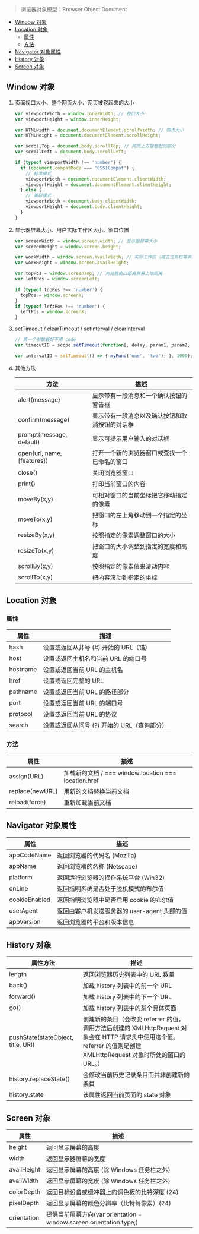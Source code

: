 > 浏览器对象模型：Browser Object Document

<!-- TOC -->

- [Window 对象](#window-对象)
- [Location 对象](#location-对象)
  - [属性](#属性)
  - [方法](#方法)
- [Navigator 对象属性](#navigator-对象属性)
- [History 对象](#history-对象)
- [Screen 对象](#screen-对象)

<!-- /TOC -->

## Window 对象

1. 页面视口大小、整个网页大小、网页被卷起来的大小

   ```js
   var viewportWidth = window.innerWidth; // 视口大小
   var viewportHeight = window.innerHeight;

   var HTMLwidth = document.documentElement.scrollWidth; // 网页大小
   var HTMLHeight = document.documentElement.scrollHeight;

   var scrollTop = document.body.scrollTop; // 网页上方被卷起的部分
   var scrollLeft = document.body.scrollLeft;

   if (typeof viewportWidth !== 'number') {
     if (document.compatMode === 'CSS1Compat') {
       // 标准模式
       viewportWidth = document.documentElement.clientWidth;
       viewportHeight = document.documentElement.clientHeight;
     } else {
       // 兼容模式
       viewportWidth = document.body.clientWidth;
       viewportHeight = document.body.clientHeight;
     }
   }
   ```

1. 显示器屏幕大小、用户实际工作区大小、窗口位置

   ```js
   var screenWidth = window.screen.width; // 显示器屏幕大小
   var screenHeight = window.screen.height;

   var workWidth = window.screen.availWidth; // 实际工作区（减去任务栏等非工作区模块大小）
   var workHeight = window.screen.availHeight;

   var topPos = window.screenTop; // 浏览器窗口距离屏幕上端距离
   var leftPos = window.screenLeft;

   if (typeof topPos !== 'number') {
     topPos = window.screenY;
   }
   if (typeof leftPos !== 'number') {
     leftPos = window.screenX;
   }
   ```

1. setTimeout / clearTimeout / setInterval / clearInterval

   ```js
   // 第一个参数最好不用 code
   var timeoutID = scope.setTimeout(function[, delay, param1, param2, ...]);

   var intervalID = setTimeout(() => { myFunc('one', 'two'); }, 1000);
   ```

1. 其他方法

   | 方法                        | 描述                                           |
   | --------------------------- | ---------------------------------------------- |
   | alert(message)              | 显示带有一段消息和一个确认按钮的警告框         |
   | confirm(message)            | 显示带有一段消息以及确认按钮和取消按钮的对话框 |
   | prompt(message, default)    | 显示可提示用户输入的对话框                     |
   | open(url, name, [features]) | 打开一个新的浏览器窗口或查找一个已命名的窗口   |
   | close()                     | 关闭浏览器窗口                                 |
   | print()                     | 打印当前窗口的内容                             |
   | moveBy(x,y)                 | 可相对窗口的当前坐标把它移动指定的像素         |
   | moveTo(x,y)                 | 把窗口的左上角移动到一个指定的坐标             |
   | resizeBy(x,y)               | 按照指定的像素调整窗口的大小                   |
   | resizeTo(x,y)               | 把窗口的大小调整到指定的宽度和高度             |
   | scrollBy(x,y)               | 按照指定的像素值来滚动内容                     |
   | scrollTo(x,y)               | 把内容滚动到指定的坐标                         |

## Location 对象

### 属性

| 属性     | 描述                                        |
| -------- | ------------------------------------------- |
| hash     | 设置或返回从井号 (#) 开始的 URL（锚）       |
| host     | 设置或返回主机名和当前 URL 的端口号         |
| hostname | 设置或返回当前 URL 的主机名                 |
| href     | 设置或返回完整的 URL                        |
| pathname | 设置或返回当前 URL 的路径部分               |
| port     | 设置或返回当前 URL 的端口号                 |
| protocol | 设置或返回当前 URL 的协议                   |
| search   | 设置或返回从问号 (?) 开始的 URL（查询部分） |

### 方法

| 属性            | 描述                                                 |
| --------------- | ---------------------------------------------------- |
| assign(URL)     | 加载新的文档 / === window.location === location.href |
| replace(newURL) | 用新的文档替换当前文档                               |
| reload(force)   | 重新加载当前文档                                     |

## Navigator 对象属性

| 属性          | 描述                                         |
| ------------- | -------------------------------------------- |
| appCodeName   | 返回浏览器的代码名 (Mozilla)                 |
| appName       | 返回浏览器的名称 (Netscape)                  |
| platform      | 返回运行浏览器的操作系统平台 (Win32)         |
| onLine        | 返回指明系统是否处于脱机模式的布尔值         |
| cookieEnabled | 返回指明浏览器中是否启用 cookie 的布尔值     |
| userAgent     | 返回由客户机发送服务器的 user-agent 头部的值 |
| appVersion    | 返回浏览器的平台和版本信息                   |

## History 对象

| 属性方法                           | 描述                                                                                                                                                                   |
| ---------------------------------- | ---------------------------------------------------------------------------------------------------------------------------------------------------------------------- |
| length                             | 返回浏览器历史列表中的 URL 数量                                                                                                                                        |
| back()                             | 加载 history 列表中的前一个 URL                                                                                                                                        |
| forward()                          | 加载 history 列表中的下一个 URL                                                                                                                                        |
| go()                               | 加载 history 列表中的某个具体页面                                                                                                                                      |
| pushState(stateObject, title, URI) | 创建新的条目（会改变 referrer 的值，调用方法后创建的 XMLHttpRequest 对象会在 HTTP 请求头中使用这个值。 referrer 的值则是创建 XMLHttpRequest 对象时所处的窗口的 URL。） |
| history.replaceState()             | 会修改当前历史记录条目而并非创建新的条目                                                                                                                               |
| history.state                      | 该属性返回当前页面的 state 对象                                                                                                                                        |

## Screen 对象

| 属性        | 描述                                                                |
| ----------- | ------------------------------------------------------------------- |
| height      | 返回显示屏幕的高度                                                  |
| width       | 返回显示器屏幕的宽度                                                |
| availHeight | 返回显示屏幕的高度 (除 Windows 任务栏之外)                          |
| availWidth  | 返回显示屏幕的宽度 (除 Windows 任务栏之外)                          |
| colorDepth  | 返回目标设备或缓冲器上的调色板的比特深度 (24)                       |
| pixelDepth  | 返回显示屏幕的颜色分辨率（比特每像素）(24)                          |
| orientation | 提供当前屏幕方向(var orientation = window.screen.orientation.type;) |
